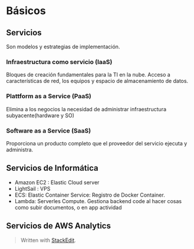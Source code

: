 # Básicos

## Servicios
Son modelos y estrategias de implementación.

### Infraestructura como servicio (IaaS)
Bloques de creación fundamentales para la TI en la nube.
Acceso a características de red, los equipos y espacio de almacenamiento de datos. 

### Plattform as a Service (PaaS)
Elimina a los negocios la necesidad de administrar infraestructura subyacente(hardware y SO) 

### Software as a Service (SaaS)
Proporciona un producto completo que el proveedor del servicio ejecuta y administra.


## Servicios de Informática

- Amazon EC2 : Elastic Cloud server
- LightSail : VPS 
- ECS: Elastic Container Service: Registro de Docker Container. 
- Lambda: Serverles Compute. Gestiona backend code al hacer cosas como subir documentos, o en app actividad

##  Servicios de AWS Analytics




> Written with [StackEdit](https://stackedit.io/).
<!--stackedit_data:
eyJoaXN0b3J5IjpbLTE2MTM1MjkxMzIsLTEwMzE2ODgwNDksLT
ExMTc5OTg3NDUsMTcxNTAwOTY0NSwxNDk2NzI4MDgxXX0=
-->